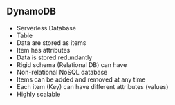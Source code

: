 ## DynamoDB

- Serverless Database
- Table
- Data are stored as items
- Item has attributes
- Data is stored redundantly
- Rigid schema (Relational DB) can have
- Non-relational NoSQL database
- Items can be added and removed at any time
- Each item (Key) can have different attributes (values)
- Highly scalable
